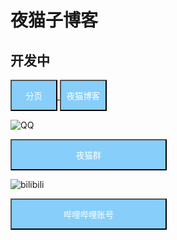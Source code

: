 # 夜猫子博客
## 开发中

<a href="news">
  <button type="button" class="btn"  style="background-color: #87CEFA; width: 75px;height: 50px;color: #FFFFFF">分页</button>
  <button type="button" class="btn"  style="background-color: #87CEFA; width: 75px;height: 50px;color: #FFFFFF">夜猫博客</button>
</a>


![QQ](https://dss2.bdstatic.com/6Ot1bjeh1BF3odCf/it/u=3180122972,1397905770&fm=74&app=80&f=JPEG&size=f121,90?sec=1880279984&t=12ba7cd68ccaf881722e7582ecce5003)

<a href="https://qm.qq.com/cgi-bin/qm/qr?k=ECQtujv6S8rFiZw9CGjL8vwuqOMe58aw&authKey=%2BfjiVc1hQIWcKgotK%2FSfsAdF%2Bsn5fLTebVerT0hDrI8gHDRpNikH55srfbxpkx5%2B">
  <button type="button" class="btn"  style="background-color: #87CEFA; width: 250px;height: 50px;color: #FFFFFF">夜猫群</button>
</a>

![bilibili](https://dss1.baidu.com/6ONXsjip0QIZ8tyhnq/it/u=2810627290,1080409091&fm=58&s=8197C732C535FA313E526557030030BB&bpow=121&bpoh=75)  

<a href="https://space.bilibili.com/296484714">
  <button type="button" class="btn"  style="background-color: #87CEFA; width: 250px;height: 50px;color: #FFFFFF">哔哩哔哩账号</button>
</a>

